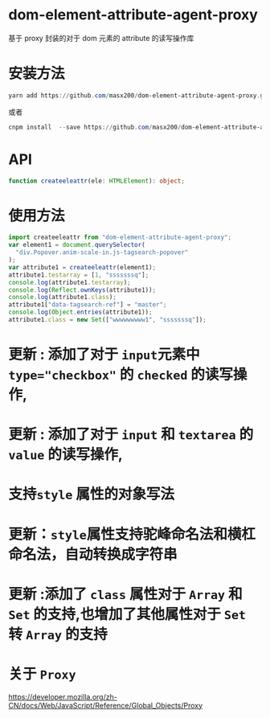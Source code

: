 # dom-element-attribute-agent-proxy

基于 proxy 封装的对于 dom 元素的 attribute 的读写操作库

# 安装方法

```powershell
yarn add https://github.com/masx200/dom-element-attribute-agent-proxy.git
```

或者

```powershell
cnpm install  --save https://github.com/masx200/dom-element-attribute-agent-proxy.git
```

# API

```typescript
function createeleattr(ele: HTMLElement): object;
```

# 使用方法

```javascript
import createeleattr from "dom-element-attribute-agent-proxy";
var element1 = document.querySelector(
  "div.Popover.anim-scale-in.js-tagsearch-popover"
);
var attribute1 = createeleattr(element1);
attribute1.testarray = [1, "sssssssq"];
console.log(attribute1.testarray);
console.log(Reflect.ownKeys(attribute1));
console.log(attribute1.class);
attribute1["data-tagsearch-ref"] = "master";
console.log(Object.entries(attribute1));
attribute1.class = new Set(["wwwwwwwww1", "sssssssq"]);
```
# 更新 : 添加了对于 `input`元素中 `type="checkbox"` 的 `checked` 的读写操作,

# 更新 : 添加了对于 `input` 和 `textarea` 的 `value` 的读写操作,

# 支持`style` 属性的对象写法

# 更新：`style`属性支持驼峰命名法和横杠命名法，自动转换成字符串

# 更新 :添加了 `class` 属性对于 `Array` 和 `Set` 的支持,也增加了其他属性对于 `Set` 转 `Array` 的支持

# 关于 `Proxy`

https://developer.mozilla.org/zh-CN/docs/Web/JavaScript/Reference/Global_Objects/Proxy
